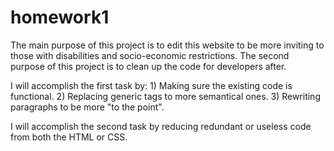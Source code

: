 # homework1
The main purpose of this project is to edit this website to be more inviting to those with disabilities and socio-economic restrictions. The second purpose of this project is to clean up the code for developers after.

I will accomplish the first task by:
    1) Making sure the existing code is functional.
    2) Replacing generic tags to more semantical ones.
    3) Rewriting paragraphs to be more "to the point".

I will accomplish the second task by reducing redundant or useless code from both the HTML or CSS.